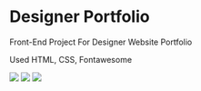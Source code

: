 # Designer Portfolio
Front-End Project For Designer Website Portfolio

Used HTML, CSS, Fontawesome

<a href="https://developer.mozilla.org/en-US/docs/Web/HTML" target="_blank"><img src="https://img.shields.io/badge/HTML5-blue?style=for-the-badge&logo=html5&logoColor=white"></a> <a href="https://developer.mozilla.org/en-US/docs/Web/css" target="_blank"><img src="https://img.shields.io/badge/CSS3-E34F26?style=for-the-badge&logo=css3&logoColor=white"></a> <a href="https://fontawesome.com/" target="_blank"><img src="https://img.shields.io/badge/Font_Awesome-yellow?style=for-the-badge&logo=fontawesome&logoColor=white"></a> 
